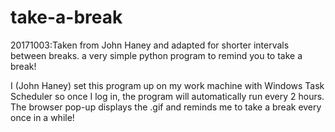 # take-a-break
20171003:Taken from John Haney and adapted for shorter intervals between breaks. 
a very simple python program to remind you to take a break!

I (John Haney) set this program up on my work machine with Windows Task Scheduler so once I log in, the program will automatically run every 2 hours. The browser pop-up displays the .gif and reminds me to take a break every once in a while!
